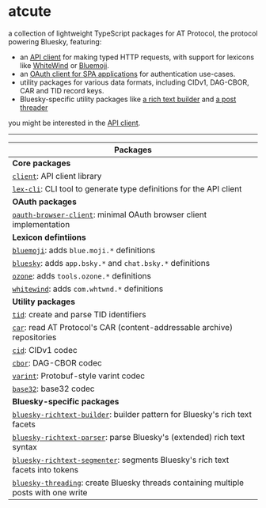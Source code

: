 # atcute

a collection of lightweight TypeScript packages for AT Protocol, the protocol powering Bluesky,
featuring:

- an [API client][client-readme] for making typed HTTP requests, with support for lexicons like
  [WhiteWind][whitewind-readme] or [Bluemoji][bluemoji-readme].
- an [OAuth client for SPA applications][oauth-browser-client-readme] for authentication use-cases.
- utility packages for various data formats, including CIDv1, DAG-CBOR, CAR and TID record keys.
- Bluesky-specific utility packages like [a rich text builder][bluesky-richtext-builder-readme] and
  [a post threader][bluesky-threading-readme]

you might be interested in the [API client][client-readme].

[bluemoji-readme]: ./packages/definitions/bluemoji/README.md
[bluesky-richtext-builder-readme]: ./packages/bluesky/richtext-builder/README.md
[bluesky-threading-readme]: ./packages/bluesky/threading/README.md
[client-readme]: ./packages/core/client/README.md
[oauth-browser-client-readme]: ./packages/oauth/browser-client/README.md
[whitewind-readme]: ./packages/definitions/whitewind/README.md

---

| Packages                                                                                                                         |
| -------------------------------------------------------------------------------------------------------------------------------- |
| **Core packages**                                                                                                                |
| [`client`](./packages/core/client/README.md): API client library                                                                 |
| [`lex-cli`](./packages/core/lex-cli/README.md): CLI tool to generate type definitions for the API client                         |
| **OAuth packages**                                                                                                               |
| [`oauth-browser-client`](./packages/oauth/browser-client/README.md): minimal OAuth browser client implementation                 |
| **Lexicon defintiions**                                                                                                          |
| [`bluemoji`](./packages/definitions/bluemoji/README.md): adds `blue.moji.*` definitions                                          |
| [`bluesky`](./packages/definitions/bluesky/README.md): adds `app.bsky.*` and `chat.bsky.*` definitions                           |
| [`ozone`](./packages/definitions/ozone/README.md): adds `tools.ozone.*` definitions                                              |
| [`whitewind`](./packages/definitions/whitewind/README.md): adds `com.whtwnd.*` definitions                                       |
| **Utility packages**                                                                                                             |
| [`tid`](./packages/utilities/tid/README.md): create and parse TID identifiers                                                    |
| [`car`](./packages/utilities/car/README.md): read AT Protocol's CAR (content-addressable archive) repositories                   |
| [`cid`](./packages/utilities/cid/README.md): CIDv1 codec                                                                         |
| [`cbor`](./packages/utilities/cbor/README.md): DAG-CBOR codec                                                                    |
| [`varint`](./packages/utilities/varint/README.md): Protobuf-style varint codec                                                   |
| [`base32`](./packages/utilities/base32/README.md): base32 codec                                                                  |
| **Bluesky-specific packages**                                                                                                    |
| [`bluesky-richtext-builder`](./packages/bluesky/richtext-builder/README.md): builder pattern for Bluesky's rich text facets      |
| [`bluesky-richtext-parser`](./packages/bluesky/richtext-parser/README.md): parse Bluesky's (extended) rich text syntax           |
| [`bluesky-richtext-segmenter`](./packages/bluesky/richtext-segmenter/README.md): segments Bluesky's rich text facets into tokens |
| [`bluesky-threading`](./packages/bluesky/threading/README.md): create Bluesky threads containing multiple posts with one write   |
